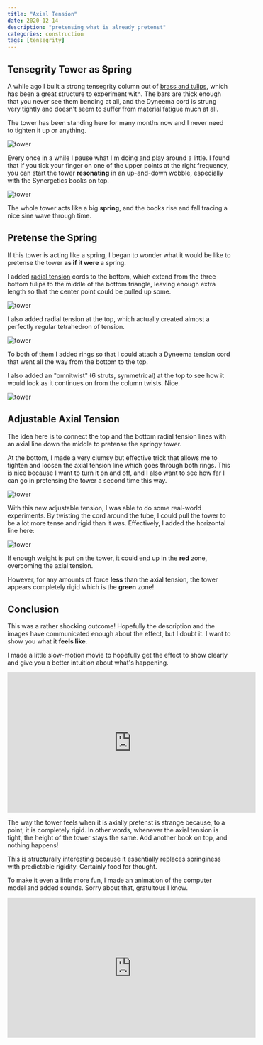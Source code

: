 ```yaml
---
title: "Axial Tension"
date: 2020-12-14
description: "pretensing what is already pretenst"
categories: construction
tags: [tensegrity]
---
```


## Tensegrity Tower as Spring

A while ago I built a strong tensegrity column out of [brass and tulips](/construction/2020/10/12/brass-and-tulips), which has been a great structure to experiment with. The bars are thick enough that you never see them bending at all, and the Dyneema cord is strung very tightly and doesn't seem to suffer from material fatigue much at all.

The tower has been standing here for many months now and I never need to tighten it up or anything.

![tower](/images/2020-09/brass-j1.jpg)

Every once in a while I pause what I'm doing and play around a little. I found that if you tick your finger on one of the upper points at the right frequency, you can start the tower **resonating** in an up-and-down wobble, especially with the Synergetics books on top.

![tower](/images/2020-12/sinewave.jpg)

The whole tower acts like a big **spring**, and the books rise and fall tracing a nice sine wave through time.

## Pretense the Spring

If this tower is acting like a spring, I began to wonder what it would be like to pretense the tower **as if it were** a spring.

I added [radial tension](https://pretenst.com/construction/2020/07/06/radial-tension) cords to the bottom, which extend from the three bottom tulips to the middle of the bottom triangle, leaving enough extra length so that the center point could be pulled up some.

![tower](/images/2020-12/bottom-radial.jpg)

I also added radial tension at the top, which actually created almost a perfectly regular tetrahedron of tension.

![tower](/images/2020-12/top-radial.jpg)

To both of them I added rings so that I could attach a Dyneema tension cord that went all the way from the bottom to the top.

I also added an "omnitwist" (6 struts, symmetrical) at the top to see how it would look as it continues on from the column twists.  Nice.

![tower](/images/2020-12/tower.jpg)

## Adjustable Axial Tension

The idea here is to connect the top and the bottom radial tension lines with an axial line down the middle to pretense the springy tower.

At the bottom, I made a very clumsy but effective trick that allows me to tighten and loosen the axial tension line which goes through both rings. This is nice because I want to turn it on and off, and I also want to see how far I can go in pretensing the tower a second time this way.

![tower](/images/2020-12/tightener.jpg)

With this new adjustable tension, I was able to do some real-world experiments. By twisting the cord around the tube, I could pull the tower to be a lot more tense and rigid than it was.  Effectively, I added the horizontal line here:

![tower](/images/2020-12/sinewave-cut.jpg)

If enough weight is put on the tower, it could end up in the **red** zone, overcoming the axial tension.

However, for any amounts of force **less** than the axial tension, the tower appears completely rigid which is the **green** zone!

## Conclusion

This was a rather shocking outcome! Hopefully the description and the images have communicated enough about the effect, but I doubt it. I want to show you what it **feels like**.

I made a little slow-motion movie to hopefully get the effect to show clearly and give you a better intuition about what's happening.

<iframe width="560" height="315" src="https://www.youtube.com/embed/yN0d060oGnw" frameborder="0" allow="accelerometer; autoplay; clipboard-write; encrypted-media; gyroscope; picture-in-picture" allowfullscreen></iframe>

The way the tower feels when it is axially pretenst is strange because, to a point, it is completely rigid. In other words, whenever the axial tension is tight, the height of the tower stays the same. Add another book on top, and nothing happens!

This is structurally interesting because it essentially replaces springiness with predictable rigidity. Certainly food for thought.

To make it even a little more fun, I made an animation of the computer model and added sounds. Sorry about that, gratuitous I know.

<iframe width="560" height="315" src="https://www.youtube.com/embed/zNg1LCIltXk" frameborder="0" allow="accelerometer; autoplay; clipboard-write; encrypted-media; gyroscope; picture-in-picture" allowfullscreen></iframe>